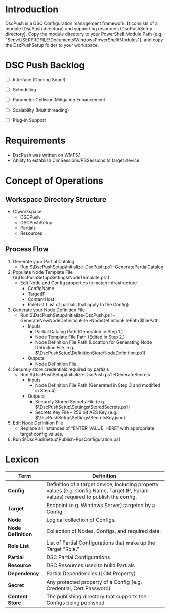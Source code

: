 # Introduction

DscPush is a DSC Configuration management framework. It consists of a module (DscPush directory) and supporting resources (DscPushSetup directory). Copy the module directory to your PowerShell Module Path (e.g. "$env:USERPROFILE\Documents\WindowsPowerShell\Modules"), and copy the DscPushSetup folder to your workspace.

# DSC Push Backlog
- [ ] Interface (Coming Soon!)
- [ ] Scheduling
- [ ] Parameter Collision Mitigation Enhancement
- [ ] Scalability (Multithreading)
- [ ] Plug-in Support


# Requirements

* DscPush was written on WMF5.1
* Ability to establish CimSessions/PSSessions to target device.


# Concept of Operations

## Workspace Directory Structure

- C:\workspace
  - DSCPush
  - DSCPushSetup
  - Partials
  - Resources


## Process Flow

1. Generate your Partial Catalog 
   - Run $\DscPushSetup\Initialize-DscPush.ps1 -GeneratePartialCatalog
2. Populate Node Template File ($\DscPushSetup\Settings\NodeTemplate.ps1)
   - Edit Node and Config properties to match infrastructure
     - ConfigName
     - TargetIP
     - ContentHost
     - RoleList (List of partials that apply to the Config)
3. Generate your Node Definition File
   - Run $\DscPushSetup\Initialize-DscPush.ps1 -GenerateNewNodeDefinitionFile -NodeDefinitionFilePath $filePath
     - Inputs
       - Partial Catalog Path (Generated in Step 1.)
       - Node Template File Path (Edited in Step 2.)
       - Node Definition File Path (Location for Generating Node Definition File. e.g. $\DscPushSetup\DefinitionStore\NodeDefinition.ps1)
     - Outputs
       - Node Definition File
4. Securely store credentials required by partials
   - Run $\DscPushSetup\Initialize-DscPush.ps1 -GenerateSecrets
     - Inputs
       - Node Definition File Path (Generated in Step 3 and modified in Step 4)
     - Outputs
       - Securely Stored Secrets File (e.g. $\DscPushSetup\Settings\StoredSecrets.ps1)
       - Secrets Key File - 256 bit AES Key (e.g. $\DscPushSetup\Settings\SecretsKey.json)
5. Edit Node Definition File
   - Replace all instances of “ENTER_VALUE_HERE” with appropriate target config values.
6. Run $\DscPushSetup\Publish-RpsConfiguration.ps1


# Lexicon

| **Term** | **Definition** |
| --- | --- |
| **Config** | Definition of a target device, including property values (e.g. Config Name, Target IP, Param values) required to publish the config. |
| **Target** | Endpoint (e.g. Windows Server) targeted by a Config. |
| **Node** | Logical collection of Configs. |
| **Node Definition** | Collection of Nodes, Configs, and required data. |
| **Role List** | List of Partial Configurations that make up the Target &quot;Role.&quot; |
| **Partial** | DSC Partial Configurations |
| **Resource** | DSC Resources used to build Partials |
| **Dependency** | Partial Dependencies (LCM Property) |
| **Secret** | Any protected property of a Config (e.g. Credential, Cert Password) |
| **Content Store** | The publishing directory that supports the Configs being published. |
